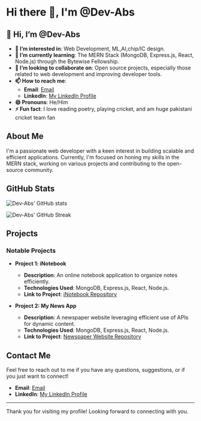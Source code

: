 # Hi there 👋, I'm @Dev-Abs

## 👋 Hi, I’m @Dev-Abs
- **👀 I’m interested in**: Web Development, ML,AI,chip/IC design.
- **🌱 I’m currently learning**: The MERN Stack (MongoDB, Express.js, React, Node.js) through the Bytewise Fellowship.
- **💞️ I’m looking to collaborate on**: Open source projects, especially those related to web development and improving developer tools.
- **📫 How to reach me**:
  - **Email**: [Email](abdullahubaid257foru@gmail.com)
  - **LinkedIn**: [My LinkedIn Profile](https://www.linkedin.com/in/muhammadabdullahubaid/)
- **😄 Pronouns**: He/Him
- **⚡ Fun fact**: I love reading poetry, playing cricket, and am huge pakistani cricket team fan

## About Me

I'm a passionate web developer with a keen interest in building scalable and efficient applications. Currently, I'm focused on honing my skills in the MERN stack, working on various projects and contributing to the open-source community.

## GitHub Stats

![Dev-Abs' GitHub stats](https://github-readme-stats.vercel.app/api?username=Dev-Abs&show_icons=true&theme=radical)

![Dev-Abs' GitHub Streak](https://streak-stats.demolab.com/?user=Dev-Abs)

## Projects

### Notable Projects

- **Project 1: iNotebook**
  - **Description**: An online notebook application to organize notes efficiently.
  - **Technologies Used**: MongoDB, Express.js, React, Node.js.
  - **Link to Project**: [iNotebook Repository](https://github.com/Dev-Abs/inotebook)

- **Project 2: My News App**
  - **Description**: A newspaper website leveraging efficient use of APIs for dynamic content.
  - **Technologies Used**: MongoDB, Express.js, React, Node.js.
  - **Link to Project**: [Newspaper Website Repository](https://github.com/Dev-Abs/mynewsapp)

## Contact Me

Feel free to reach out to me if you have any questions, suggestions, or if you just want to connect!

  - **Email**: [Email](abdullahubaid257foru@gmail.com)
  - **LinkedIn**: [My LinkedIn Profile](https://www.linkedin.com/in/muhammadabdullahubaid/)

---

Thank you for visiting my profile! Looking forward to connecting with you.

